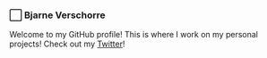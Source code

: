 ### ⬜ Bjarne Verschorre
Welcome to my GitHub profile! This is where I work on my personal projects! Check out my [Twitter](https://twitter.com/BjarneVers)!
